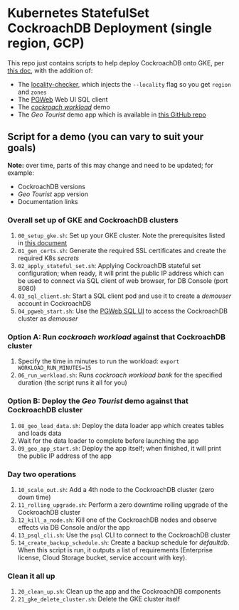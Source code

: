 # Kubernetes StatefulSet CockroachDB Deployment (single region, GCP)

This repo just contains scripts to help deploy CockroachDB onto GKE, per
[this doc](https://www.cockroachlabs.com/docs/stable/deploy-cockroachdb-with-kubernetes?filters=manual),
with the addition of:

* The [locality-checker](https://github.com/cockroachdb/k8s/blob/master/locality-checker/README.md),
which injects the `--locality` flag so you get `region` and `zones`
* The [PGWeb](https://github.com/sosedoff/pgweb) Web UI SQL client
* The [_cockroach workload_](https://www.cockroachlabs.com/docs/dev/cockroach-workload) demo
* The _Geo Tourist_ demo app which is available in [this GitHub repo](https://github.com/cockroachlabs-field/crdb-geo-tourist-iam)

## Script for a demo (you can vary to suit your goals)

**Note:** over time, parts of this may change and need to be updated; for example:
* CockroachDB versions
* _Geo Tourist_ app version
* Documentation links

### Overall set up of GKE and CockroachDB clusters
1. `00_setup_gke.sh`: Set up your GKE cluster.  Note the prerequisites listed in
[this document](https://www.cockroachlabs.com/docs/stable/deploy-cockroachdb-with-kubernetes#hosted-gke)
1. `01_gen_certs.sh`: Generate the required SSL certificates and create the required K8s _secrets_
1. `02_apply_stateful_set.sh`: Applying CockroachDB stateful set configuration; when ready, it will print the public IP address which can be used to connect via SQL client of web browser, for DB Console (port 8080)
1. `03_sql_client.sh`: Start a SQL client pod and use it to create a _demouser_ account in CockroachDB
1. `04_pgweb_start.sh`: Use the [PGWeb SQL UI](https://github.com/sosedoff/pgweb) to access the CockroachDB cluster as _demouser_

### Option A: Run _cockroach workload_ against that CockroachDB cluster
1. Specify the time in minutes to run the workload: `export WORKLOAD_RUN_MINUTES=15`
1. `06_run_workload.sh`: Runs _cockroach workload bank_ for the specified duration (the script runs it all for you)

### Option B: Deploy the _Geo Tourist_ demo against that CockroachDB cluster
1. `08_geo_load_data.sh`: Deploy the data loader app which creates tables and loads data
1. Wait for the data loader to complete before launching the app
1. `09_geo_app_start.sh`: Deploy the app itself; when finished, it will print the public IP address of the app

### Day two operations
1. `10_scale_out.sh`: Add a 4th node to the CockroachDB cluster (zero down time)
1. `11_rolling_upgrade.sh`: Perform a zero downtime rolling upgrade of the CockroachDB cluster
1. `12_kill_a_node.sh`: Kill one of the CockroachDB nodes and observe effects via DB Console and/or the app
1. `13_psql_cli.sh`: Use the `psql` CLI to connect to the CockroachDB cluster
1. `14_create_backup_schedule.sh`: Create a backup schedule for _defaultdb_. When this script is run, it outputs a list of requirements (Enterprise license, Cloud Storage bucket, service account with key).

### Clean it all up
1. `20_clean_up.sh`: Clean up the app and the CockroachDB components
1. `21_gke_delete_cluster.sh`: Delete the GKE cluster itself

